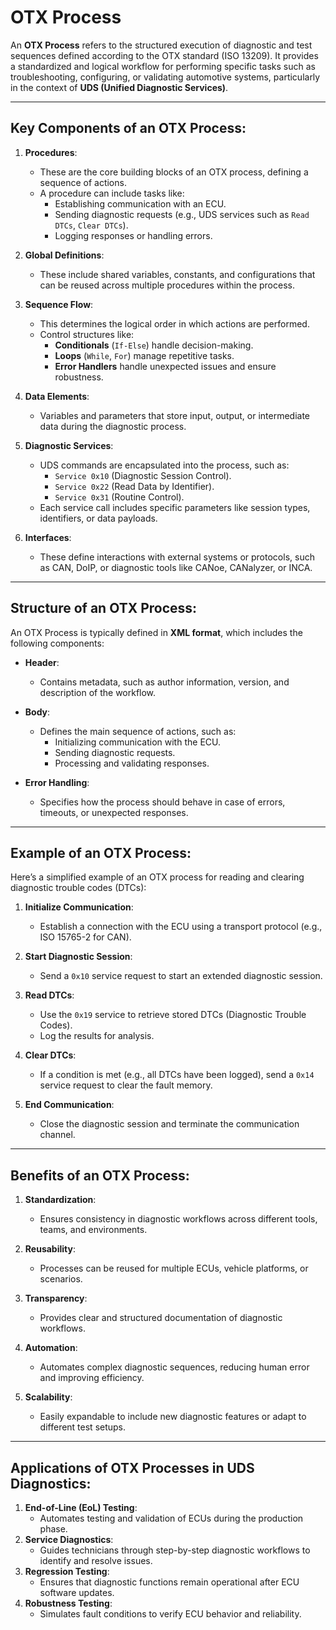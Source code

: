 # OTX Process

An **OTX Process** refers to the structured execution of diagnostic and test sequences defined according to the OTX standard (ISO 13209). It provides a standardized and logical workflow for performing specific tasks such as troubleshooting, configuring, or validating automotive systems, particularly in the context of **UDS (Unified Diagnostic Services)**.

---

## **Key Components of an OTX Process**:

1. **Procedures**:
   - These are the core building blocks of an OTX process, defining a sequence of actions.
   - A procedure can include tasks like:
     - Establishing communication with an ECU.
     - Sending diagnostic requests (e.g., UDS services such as `Read DTCs`, `Clear DTCs`).
     - Logging responses or handling errors.

2. **Global Definitions**:
   - These include shared variables, constants, and configurations that can be reused across multiple procedures within the process.

3. **Sequence Flow**:
   - This determines the logical order in which actions are performed.
   - Control structures like:
     - **Conditionals** (`If-Else`) handle decision-making.
     - **Loops** (`While`, `For`) manage repetitive tasks.
     - **Error Handlers** handle unexpected issues and ensure robustness.

4. **Data Elements**:
   - Variables and parameters that store input, output, or intermediate data during the diagnostic process.

5. **Diagnostic Services**:
   - UDS commands are encapsulated into the process, such as:
     - `Service 0x10` (Diagnostic Session Control).
     - `Service 0x22` (Read Data by Identifier).
     - `Service 0x31` (Routine Control).
   - Each service call includes specific parameters like session types, identifiers, or data payloads.

6. **Interfaces**:
   - These define interactions with external systems or protocols, such as CAN, DoIP, or diagnostic tools like CANoe, CANalyzer, or INCA.

---

## **Structure of an OTX Process**:

An OTX Process is typically defined in **XML format**, which includes the following components:

- **Header**:
  - Contains metadata, such as author information, version, and description of the workflow.
  
- **Body**:
  - Defines the main sequence of actions, such as:
    - Initializing communication with the ECU.
    - Sending diagnostic requests.
    - Processing and validating responses.

- **Error Handling**:
  - Specifies how the process should behave in case of errors, timeouts, or unexpected responses.

---

## **Example of an OTX Process**:

Here’s a simplified example of an OTX process for reading and clearing diagnostic trouble codes (DTCs):

1. **Initialize Communication**:
   - Establish a connection with the ECU using a transport protocol (e.g., ISO 15765-2 for CAN).

2. **Start Diagnostic Session**:
   - Send a `0x10` service request to start an extended diagnostic session.

3. **Read DTCs**:
   - Use the `0x19` service to retrieve stored DTCs (Diagnostic Trouble Codes).
   - Log the results for analysis.

4. **Clear DTCs**:
   - If a condition is met (e.g., all DTCs have been logged), send a `0x14` service request to clear the fault memory.

5. **End Communication**:
   - Close the diagnostic session and terminate the communication channel.

---

## **Benefits of an OTX Process**:

1. **Standardization**:
   - Ensures consistency in diagnostic workflows across different tools, teams, and environments.

2. **Reusability**:
   - Processes can be reused for multiple ECUs, vehicle platforms, or scenarios.

3. **Transparency**:
   - Provides clear and structured documentation of diagnostic workflows.

4. **Automation**:
   - Automates complex diagnostic sequences, reducing human error and improving efficiency.

5. **Scalability**:
   - Easily expandable to include new diagnostic features or adapt to different test setups.

---

## **Applications of OTX Processes in UDS Diagnostics**:

1. **End-of-Line (EoL) Testing**:
   - Automates testing and validation of ECUs during the production phase.
2. **Service Diagnostics**:
   - Guides technicians through step-by-step diagnostic workflows to identify and resolve issues.
3. **Regression Testing**:
   - Ensures that diagnostic functions remain operational after ECU software updates.
4. **Robustness Testing**:
   - Simulates fault conditions to verify ECU behavior and reliability.
